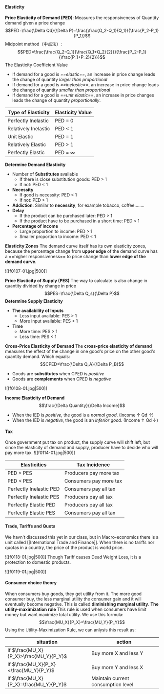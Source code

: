 
#### Elasticity
**Price Elasticity of Demand (PED)**: Measures the responsiveness of Quantity demand given a price change
$$PED=\frac{\Delta Qd}{\Delta P}=\frac{\frac{Q_2-Q_1}{Q_1}}{\frac{P_2-P_1}{P_1}}$$Midpoint method（中点法）:$$PED=\frac{\frac{Q_2-Q_1}{\frac{Q_1+Q_2}{2}}}{\frac{P_2-P_1}{\frac{P_1+P_2}{2}}}$$
The Elasticity Coefficient Value

- If demand for a good is *==elastic==*, an increase in price change leads the change of quantity *larger than proportional*
- If demand for a good is *==inelastic==*, an increase in price change leads the change of quantity *smaller than proportional*
- If demand for a good is *==unit elastic==*, an increase in price changes leads the change of quantity *proportionally*.


Type of Elasticity | Elasticity Value
---|---
Perfectly Inelastic|PED = 0
Relatively Inelastic|PED < 1
Unit Elastic|PED = 1
Relatively Elastic|PED > 1
Perfectly Elastic|PED = $\infty$

**Determine Demand Elasticity**
- Number of **Substitutes** available
	- If there is close substitution goods: PED > 1
	- If not: PED < 1
- **Necessity**
	- If good is necessity: PED < 1
	- If not: PED > 1
- **Addiction**: Similar to **necessity**, for example tobacco, coffee........
- **Delay**
	- If the product can be purchased later: PED > 1
	- If the product have to be purchased in a short time: PED < 1
- **Percentage of income**
	- Large proportion to income: PED > 1
	- Smaller proportion to income: PED < 1


**Elasticity Zones**
The demand curve itself has its own elasticity zones, because the percentage change from **upper edge** of the demand curve has a ==higher responsiveness== to price change than **lower edge of the demand curve.**

![[f0107-01.jpg|500]]

**Price Elasticity of Supply (PES)**
The way to calculate is also change in quantity divided by change in price $$PES=\frac{\Delta Q_s}{\Delta P}$$
**Determine Supply Elasticity**
- **The availability of Inputs**
	- Less input available: PES > 1
	- More input available: PES < 1
- **Time**
	- More time: PES > 1
	- Less time: PES < 1

**Cross-Price Elasticity of Demand**
The **cross-price elasticity of demand** measures the effect of the change in one good's price on the other good's quantity demand. Which equals:$$CPED=\frac{\Delta Q_A}{\Delta P_B}$$
- Goods are **substitutes** when CPED is *positive*
- Goods are **complements** when CPED is *negative*

![[f0108-01.jpg|500]]

**Income Elasticity of Demand**
$$\frac{\Delta Quantity}{\Delta Income}$$
- When the IED is *positive*, the good is a *normal good*. (Income $\uparrow$ Qd $\uparrow$)
- When the IED is *negative*, the good is an *inferior good*. (Income $\uparrow$ Qd $\downarrow$)

#### Tax
Once government put tax on product, the supply curve will shift left, but since the elasticity of demand and supply, producer have to decide who will pay more tax.
![[f0114-01.jpg|500]]

Elasticities|Tax Incidence
---|---
PED > PES|Producers pay more tax
PED < PES|Consumers pay more tax
Perfectly Inelastic PED|Consumers pay all tax
Perfectly Inelastic PES|Producers pay all tax
Perfectly Elastic PED|Producers pay all tax
Perfectly Elastic PES|Consumers pay all tax

#### Trade, Tariffs and Quota
We havn't discussed this yet in our class, but in Macro-economics there is a unit called [[International Trade and Finance]]. When there is no tariffs nor quotas in a country, the price of the product is world price.

![[f0118-01.jpg|500]]
Though Tariff causes Dead Weight Loss, it is a protection to domestic products.

![[f0119-01.jpg|500]]

#### Consumer choice theory
When consumers buy goods, they get utility from it. The more good consumer buy, the less marginal utility the consumer gain and it will eventually become negative. This is called **diminishing marginal utility**.
**The utility-maximization rule**
This rule is used when consumers have limit money but want maximize total utility. We use this formula: $$\frac{MU_X}{P_X}=\frac{MU_Y}{P_Y}$$Using the Utility-Maximization Rule, we can anlysis this result as:

situation|action
---|---
If $\frac{MU_X}{P_X}>\frac{MU_Y}{P_Y}$|Buy more X and less Y
If $\frac{MU_X}{P_X}<\frac{MU_Y}{P_Y}$|Buy more Y and less X
If $\frac{MU_X}{P_X}=\frac{MU_Y}{P_Y}$|Maintain current consumption level
